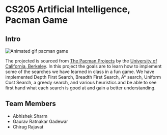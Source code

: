 # CS205 Artificial Intelligence, Pacman Game
## Intro
![Animated gif pacman game](http://ai.berkeley.edu/images/pacman_game.gif)

The projected is sourced from [The Pacman Projects](http://ai.berkeley.edu/project_overview.html) by the [University of California, Berkeley](http://berkeley.edu/). In this project the goals are to learn how to implement some of the searches we have learned in class in a fun game. We have implemented Depth First Search, Breadth First Search, A* search, Uniform Cost Search, a greedy search, and various heuristics and be able to see first hand what each search is good at and gain a better understanding.

## Team Members
- Abhishek Sharm
- Gaurav Ratnakar Gadewar
- Chirag Rajavat
